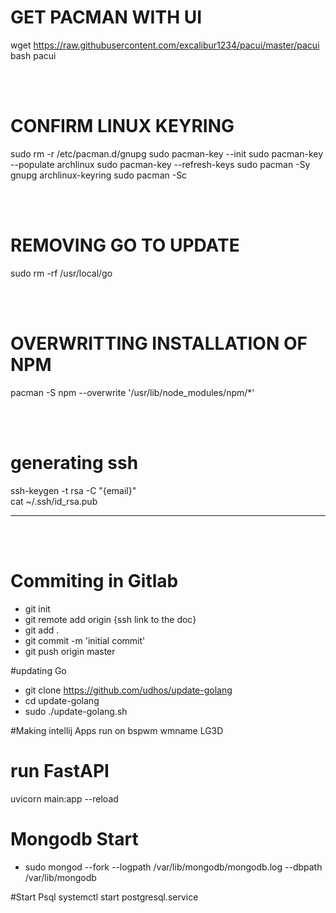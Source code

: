 # GET PACMAN WITH UI
wget https://raw.githubusercontent.com/excalibur1234/pacui/master/pacui
bash pacui

<br>
<br>

# CONFIRM LINUX KEYRING
sudo rm -r /etc/pacman.d/gnupg
sudo pacman-key --init
sudo pacman-key --populate archlinux 
sudo pacman-key --refresh-keys
sudo pacman -Sy gnupg archlinux-keyring 
sudo pacman -Sc

<br>
<br>

# REMOVING GO TO UPDATE
sudo rm -rf /usr/local/go

<br>
<br>

# OVERWRITTING INSTALLATION OF NPM
pacman -S npm --overwrite '/usr/lib/node_modules/npm/*'

<br>
<br>

# generating ssh
ssh-keygen -t rsa -C "{email}"
<br>
cat ~/.ssh/id_rsa.pub 
<hr />

<br>
<br>

# Commiting in Gitlab

- git init
- git remote add origin {ssh link to the doc}
- git add .
- git commit -m 'initial commit'
- git push origin master

#updating Go

- git clone https://github.com/udhos/update-golang
- cd update-golang
- sudo ./update-golang.sh


#Making intellij Apps run on bspwm
wmname LG3D

# run FastAPI
uvicorn main:app --reload 
# Mongodb Start
- sudo mongod --fork --logpath /var/lib/mongodb/mongodb.log --dbpath /var/lib/mongodb

#Start Psql
systemctl start postgresql.service 
